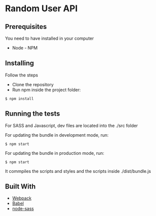 # Random User API

## Prerequisites

You need to have installed in your computer

* Node - NPM

## Installing

Follow the steps

* Clone the repository
* Run npm inside the project folder:

```
$ npm install
```

## Running the tests

For SASS and Javascript, dev files are located into the ./src folder

For updating the bundle in development mode, run:

```
$ npm start
```
For updating the bundle in production mode, run:

```
$ npm start
```

It commpiles the scripts and styles and the scripts inside ./dist/bundle.js

## Built With

* [Webpack](https://github.com/webpack/webpack)
* [Babel](https://babeljs.io/)
* [node-sass](https://github.com/sass/node-sass)